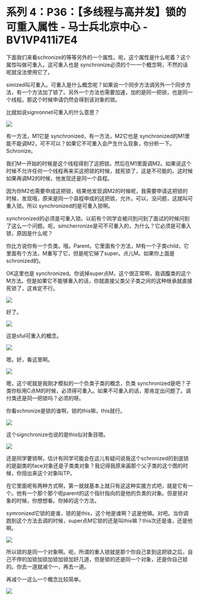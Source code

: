 # 系列 4：P36：【多线程与高并发】锁的可重入属性 - 马士兵北京中心 - BV1VP411i7E4

下面我们来看schronize的等等另外的一个属性。呃，这个属性是什么呢着？这个属性叫做可重入。这可重入也是 synchronize必须的个一一个概念啊，不然的话呢就没法使用它了。

simized叫可重入。可重入是什么概念呢？如果说一个同步方法调另外一个同步方法，有一个方法加了锁了。另外一个方法也需要加速，加的是同一把锁，也是同一个线程。那这个时候申请仍然会得到该对象的锁。

比就如说signronnet可重入的什么意思？

![](img/31e5a357e8140acbd9823b8818652bc5_1.png)

有一方法，M1它是 synchronized，有一方法，M2它也是 synchronized的M1里能不能调M2，可不可以？如果它不可重入会产生什么现象，你分析一下。Schronize。

我们M一开始的时候是这个线程得到了这把锁。然后在M1里面调M2。如果说这个时候不允许任何一个线程再来买这把锁的时候，就死锁了，这是不可能的。这时候如果再调M2的时候，他发现还是同一个县程。

因为你M2也需要申成这把锁，结果他发现调M2的时候呢，我需要申请这把锁的时候，发现哦，原来是同一个县程申成的这把锁，允许。可以，没问题，这就叫可重入锁。所以 synchronized的是可重入锁啊。

synchronized的必须是可重入锁。以前有个同学会被问到问到了面试的时候问到了这么一个问题。呃，simcherronize是可不可重入的，为什么？它必须是可重入锁，原因是什么呢？

你比方说你有一个负类。哦。Parent。它里面有个方法，M有一个子类child，它里面有个方法，M重写了它，但是呢它掉了super。点儿M。如果你上面是schronized的。

OK这里也是 synchronized。你说掉super点M，这个很正常啊，我调腹类的这个M方法。但是如果它不能够重入的话，你就直接父类父子类之间的这种继承就直接死锁了，这肯定不行。



![](img/31e5a357e8140acbd9823b8818652bc5_3.png)

好了。

![](img/31e5a357e8140acbd9823b8818652bc5_5.png)

这是sful可重入的概念。

![](img/31e5a357e8140acbd9823b8818652bc5_7.png)

嗯。好，看这里啊。

![](img/31e5a357e8140acbd9823b8818652bc5_9.png)

嗯，这个呢就是我刚才模拟的一个负类子类的概念，负类 synchronized是吧？子类你标用C点M的时候，必须得可重入。如果不可重入的话，那肯定出问题了。调付类还是同一把锁吗？必须的呀。

你看schronize是锁的谁啊，锁的this嘛，this就行。

![](img/31e5a357e8140acbd9823b8818652bc5_11.png)

这个signchronize也说的是this似对象目嗯。

![](img/31e5a357e8140acbd9823b8818652bc5_13.png)

还是同学要锁啊，估计有同学可能会在这儿有疑问说我这个schronized的到底锁的是副类的face对象还是子类类对象？我记得我原来画那个父子类的这个图的时候，你扭出来这个对象叫TP。

在它里面呢有两种方式啊，第一就就基本上就只有这这种实援方式吧，就是它有一个。他有一个那个那个呃parent的这个指针指向的是他的负类的对象。但是锁对象的时候，你想想看。你掉的这个方法。

symronized它锁的是谁，锁的是this，这个地是谁啊？这是他嘛。对吧。当你调跑到这个方法去调的时候，super点M它锁的还是叫this嘛？this次还是谁，还是他啊。



![](img/31e5a357e8140acbd9823b8818652bc5_15.png)

所以锁的是同一个对象啊。呃，所谓的重入锁就是那个你自己拿到这把锁之后，自己不停的加锁加锁加锁加锁加好几道，但是锁的还是同一个对象，还是你自己锁的。你去一道就减个一，再去一道。

再减个一这么一个概念比较简单。

![](img/31e5a357e8140acbd9823b8818652bc5_17.png)